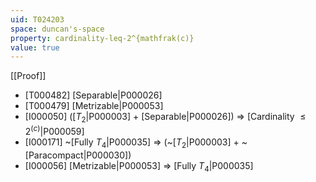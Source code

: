 ```yaml
---
uid: T024203
space: duncan's-space
property: cardinality-leq-2^{mathfrak(c)}
value: true
---
```

[[Proof]]

* [T000482] [Separable|P000026]
* [T000479] [Metrizable|P000053]
* [I000050] ([$T_2$|P000003] + [Separable|P000026]) => [Cardinality $\leq 2^{\mathfrak(c)}$|P000059]
* [I000171] ~[Fully $T_4$|P000035] => (~[$T_2$|P000003] + ~[Paracompact|P000030])
* [I000056] [Metrizable|P000053] => [Fully $T_4$|P000035]

